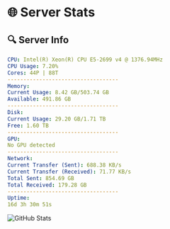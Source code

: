 # 🌐 Server Stats
## 🔍 Server Info
```yaml
CPU: Intel(R) Xeon(R) CPU E5-2699 v4 @ 1376.94MHz
CPU Usage: 7.20%
Cores: 44P | 88T
-----------------------------------
Memory:
Current Usage: 8.42 GB/503.74 GB
Available: 491.86 GB
-----------------------------------
Disk:
Current Usage: 29.20 GB/1.71 TB
Free: 1.60 TB
-----------------------------------
GPU:
No GPU detected
-----------------------------------
Network:
Current Transfer (Sent): 688.38 KB/s
Current Transfer (Received): 71.77 KB/s
Total Sent: 854.69 GB
Total Received: 179.28 GB
-----------------------------------
Uptime:
16d 3h 30m 51s
```
![GitHub Stats](https://img.shields.io/badge/Updated-2025-05-05_20:39:39-blue)